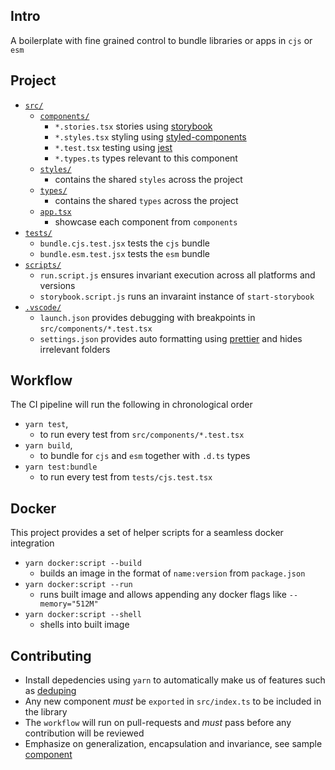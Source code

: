 ## Intro

A boilerplate with fine grained control to bundle libraries or apps in `cjs` or `esm`

## Project

- [`src/`](src)
  - [`components/`](src/components)
    - `*.stories.tsx` stories using [storybook](https://github.com/storybookjs/storybook)
    - `*.styles.tsx` styling using [styled-components](https://github.com/styled-components/styled-components)
    - `*.test.tsx` testing using [jest](https://github.com/facebook/jest)
    - `*.types.ts` types relevant to this component
  - [`styles/`](src/styles)
    - contains the shared `styles` across the project
  - [`types/`](src/types)
    - contains the shared `types` across the project
  - [`app.tsx`](src/app.tsx)
    - showcase each component from `components`
- [`tests/`](tests)
  - `bundle.cjs.test.jsx` tests the `cjs` bundle
  - `bundle.esm.test.jsx` tests the `esm` bundle
- [`scripts/`](scripts)
  - `run.script.js` ensures invariant execution across all platforms and versions
  - `storybook.script.js` runs an invaraint instance of `start-storybook`
- [`.vscode/`](.vscode)
  - `launch.json` provides debugging with breakpoints in `src/components/*.test.tsx`
  - `settings.json` provides auto formatting using [prettier](https://marketplace.visualstudio.com/items?itemName=esbenp.prettier-vscode) and hides irrelevant folders

## Workflow

The CI pipeline will run the following in chronological order

- `yarn test`,
  - to run every test from `src/components/*.test.tsx`
- `yarn build`,
  - to bundle for `cjs` and `esm` together with `.d.ts` types
- `yarn test:bundle`
  - to run every test from `tests/cjs.test.tsx`

## Docker

This project provides a set of helper scripts for a seamless docker integration

- `yarn docker:script --build`
  - builds an image in the format of `name:version` from `package.json`
- `yarn docker:script --run`
  - runs built image and allows appending any docker flags like `--memory="512M"`
- `yarn docker:script --shell`
  - shells into built image

## Contributing

- Install depedencies using `yarn` to automatically make us of features such as [deduping](https://classic.yarnpkg.com/en/docs/cli/dedupe)
- Any new component _must_ be `exported` in `src/index.ts` to be included in the library
- The `workflow` will run on pull-requests and _must_ pass before any contribution will be reviewed
- Emphasize on generalization, encapsulation and invariance, see sample [component]()
